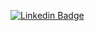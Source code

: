 [![Linkedin Badge](https://img.shields.io/badge/-Stefan%20Eady-blue?style=flat-square&logo=Linkedin&logoColor=white&link=https://linkedin.com/in/stefan-eady/)](linkedin.com/in/stefan-eady) 
